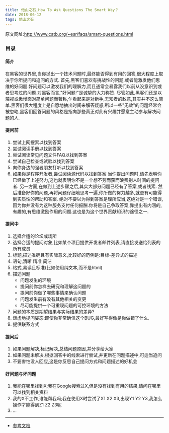 ```yaml
---
title: 他山之石_How To Ask Questions The Smart Way？
date: 2018-06-12
tags: 他山之石
---
```


原文网址:http://www.catb.org/~esr/faqs/smart-questions.html
 <!-- more -->

### 目录

#### 简介
在黑客的世界里,当你抛出一个技术问题时,最终能否得到有用的回答,很大程度上取决于你所提问和追问的方式.
首先,黑客们喜欢有挑战性的问题,或者能激发他们思维的好问题.好问题可以激发我们的理解力,而且通常会暴露我们以前从没意识到或者思考过的问题.对黑客而言,"好问题!"是诚挚的大力称赞.
尽管如此,黑客们还是以蔑视或傲慢面对简单问题而著称,乍看起来是对新手,无知者的敌意,其实并不这么简单.黑客们很大程度上是自愿地抽出时间来解答疑惑,所以一些"无效"的问题经常会被忽略,黑客们回答问题的风格是指向那些真正对此有兴趣并愿意主动参与解决问题的人.

#### 提问前
1. 尝试上网搜索以找到答案
2. 尝试阅读手册以找到答案
3. 尝试阅读常见问题文件FAQ以找到答案
4. 尝试自己检查或试验以找到答案
5. 向你身边的强者朋友打听以找到答案
6. 如果你是程序开发者,尝试阅读源代码以找到答案
当你提出问题时,请先表明你已经做了上述努力,这也就表明你不是一个想不劳而获而浪费别人时间的提问者.
另一方面,在做到上述步骤之后,其实大部分问题已经有了答案,或者线索.
然后准备好你的问题,再将问题仔细地思考一遍,你所做的努力越多,就更有可能得到实质性的帮助和答案.
绝对不要以为得到答案是理所应当,这绝对是一个错误,因为你并没有为这种服务支付任何报酬.你将是自己争取答案,靠提出有内涵的,有趣的,有思维激励作用的问题.这也是为这个世界贡献知识的途径之一.

#### 提问中
1. 选择合适的论坛或场所
2. 选择合适的提问对象,比如某个项目提供开发者邮件列表,请直接发送给列表的所有成员
3. 标题,描述准确且有实际意义,比较好的范例是:目标-差异式的描述
4. 语句,清晰 精准 简洁
5. 格式,易读且标准(比如使用纯文本,而不是html)
6. 描述问题
    * 问题发生的环境
    * 提问前你怎样去研究和理解这问题的
    * 提问前你做了哪些事情来确认问题
    * 问题发生前有没有其他相关的变更
    * 尽可能提供一个可重现问题的可控环境的方法
7. 问题的本质是期望结果与实际结果的差异?
8. 谦虚地提问姿态:即使你非常确信这个BUG,最好写得像是你做错了什么.
9. 提供联系方式

#### 提问后
1. 如果问题解决,标记解决,总结问题原因,并分享给大家
2. 如果问题未解决,根据回答中的线索进行尝试,并更新在问题描述中,可适当追问
3. 不要害怕没人回应,这是你反思自己提问方式和问题描述的好机会

#### 好问题与坏问题
1. 我能在哪里找到X;我在Google搜索过X,但是没有找到有用的结果,请问在哪里可以找到相关资料
2. 我的X不工作,谁能帮我吗;我在使用X时尝试了X1 X2 X3,出现Y1 Y2 Y3,我怎么操作才能得到Z1 Z2 Z3呢
3. ...

---
* [参考文档](http://www.catb.org/esr/faqs/smart-questions.html)
